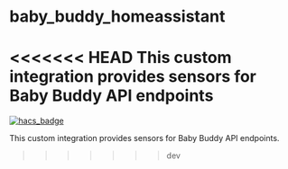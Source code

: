 # baby_buddy_homeassistant
<<<<<<< HEAD
This custom integration provides sensors for Baby Buddy API endpoints
=======

[![hacs_badge](https://img.shields.io/badge/HACS-Custom-orange.svg)](https://github.com/custom-components/hacs)


This custom integration provides sensors for Baby Buddy API endpoints.
>>>>>>> dev
